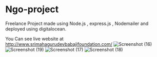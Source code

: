 # Ngo-project

Freelance Project made using Node.js , express.js , Nodemailer and deployed using digitalocean.

You Can see live website at http://www.srimahagurudevbabajifoundation.com/
![Screenshot (16)](https://user-images.githubusercontent.com/47221162/145676899-e2ff446c-5b5e-4797-a7df-0a6c5d443512.png)
![Screenshot (19)](https://user-images.githubusercontent.com/47221162/145676900-2b93c11d-da75-4c41-b174-877e2fb7fe4d.png)
![Screenshot (17)](https://user-images.githubusercontent.com/47221162/145676901-8539ee0f-1a9b-49d1-9a5d-604e92dfc4a1.png)
![Screenshot (18)](https://user-images.githubusercontent.com/47221162/145676904-87c9a797-33cf-48b1-84d3-df97e21c1ab3.png)
